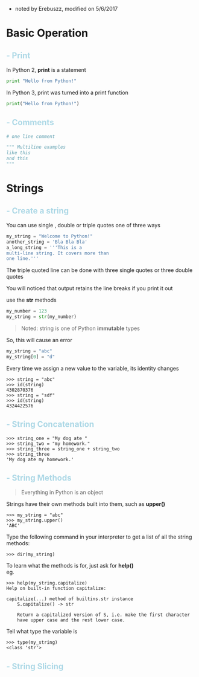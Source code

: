 * noted by Erebuszz, modified on 5/6/2017

# Basic Operation

## <font color="lightblue">- Print</font>

In Python 2, <b>print</b> is a statement

```python
print "Hello from Python!"
```

In Python 3, print was turned into a print function

```python
print("Hello from Python!")
```

## <font color="lightblue">- Comments</font>

```python
# one line comment

""" Multiline examples
like this
and this
"""
```

# Strings

## <font color="lightblue">- Create a string</font>

You can use single , double or triple quotes one of three ways

```python
my_string = "Welcome to Python!"
another_string = 'Bla Bla Bla'
a_long_string = '''This is a 
multi-line string. It covers more than 
one line.'''
```

The triple quoted line can be done with 
three single quotes or three double quotes

You will noticed that 
output retains the line breaks if you print it out

use the <b>str</b> methods

```python
my_number = 123
my_string = str(my_number)
```

> Noted: string is one of Python <b>immutable</b> types

So, this will cause an error

```python
my_string = "abc"
my_string[0] = "d"
```

Every time we assign a new value to the variable, 
its identity changes

    >>> string = "abc"
    >>> id(string)
    4302870376
    >>> string = "sdf"
    >>> id(string)
    4324422576

## <font color="lightblue">- String Concatenation</font>

    >>> string_one = "My dog ate "
    >>> string_two = "my homework."
    >>> string_three = string_one + string_two
    >>> string_three
    'My dog ate my homework.'

## <font color="lightblue">- String Methods</font>

> Everything in Python is an object

Strings have their own methods built into them, 
such as <b>upper()</b>

    >>> my_string = "abc"
    >>> my_string.upper()
    'ABC'

Type the following command in your interpreter 
to get a list of all the string methods:

    >>> dir(my_string)

To learn what the methods is for, 
just ask for <b>help()</b><br>eg.

    >>> help(my_string.capitalize)
    Help on built-in function capitalize:

    capitalize(...) method of builtins.str instance
        S.capitalize() -> str

        Return a capitalized version of S, i.e. make the first character
        have upper case and the rest lower case.

Tell what type the variable is
    
    >>> type(my_string)
    <class 'str'>

## <font color="lightblue">- String Slicing</font>

